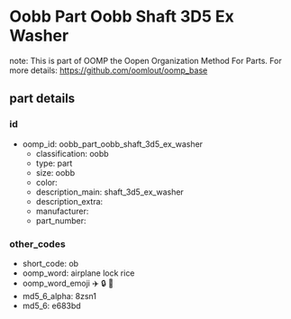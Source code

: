 # Oobb Part Oobb Shaft 3D5 Ex Washer  

note: This is part of OOMP the Oopen Organization Method For Parts. For more details: https://github.com/oomlout/oomp_base

##  part details





### id
* oomp_id: oobb_part_oobb_shaft_3d5_ex_washer
  * classification: oobb
  * type: part
  * size: oobb
  * color: 
  * description_main: shaft_3d5_ex_washer
  * description_extra: 
  * manufacturer: 
  * part_number: 

### other_codes
* short_code: ob
* oomp_word: airplane lock rice
* oomp_word_emoji :airplane: :lock: :rice:
* md5_6_alpha: 8zsn1
* md5_6: e683bd